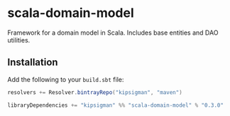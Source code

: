 # scala-domain-model
Framework for a domain model in Scala. Includes base entities and DAO utilities.

## Installation
Add the following to your `build.sbt` file:

```scala
resolvers += Resolver.bintrayRepo("kipsigman", "maven")

libraryDependencies += "kipsigman" %% "scala-domain-model" % "0.3.0"
```